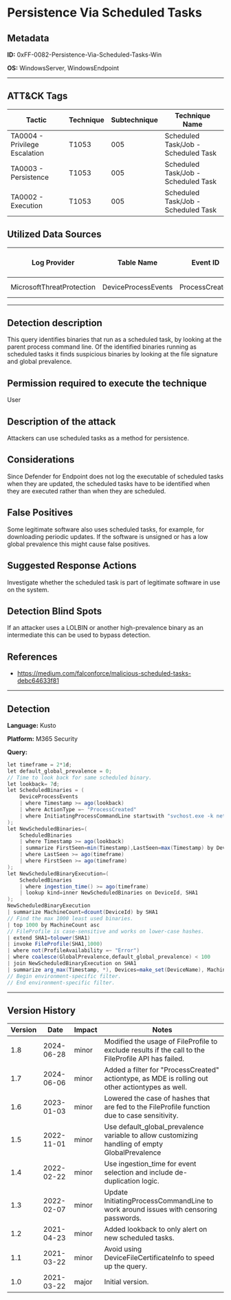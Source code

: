 # Persistence Via Scheduled Tasks

## Metadata
**ID:** 0xFF-0082-Persistence-Via-Scheduled-Tasks-Win

**OS:** WindowsServer, WindowsEndpoint

---

## ATT&CK Tags

| Tactic | Technique | Subtechnique | Technique Name |
|---|---|---| --- |
| TA0004 - Privilege Escalation | T1053 | 005 | Scheduled Task/Job - Scheduled Task|
| TA0003 - Persistence | T1053 | 005 | Scheduled Task/Job - Scheduled Task|
| TA0002 - Execution | T1053 | 005 | Scheduled Task/Job - Scheduled Task|

## Utilized Data Sources

| Log Provider | Table Name | Event ID | Event Name | ATT&CK Data Source | ATT&CK Data Component|
|---------|---------|---------|----------|---------|---------|
|MicrosoftThreatProtection|DeviceProcessEvents|ProcessCreated||Command|Command Execution|
---

## Detection description
This query identifies binaries that run as a scheduled task, by looking at the parent process command line. Of the identified binaries running as scheduled tasks it finds suspicious binaries by looking at the file signature and global prevalence.



## Permission required to execute the technique
User


## Description of the attack
Attackers can use scheduled tasks as a method for persistence.


## Considerations
Since Defender for Endpoint does not log the executable of scheduled tasks when they are updated,
the scheduled tasks have to be identified when they are executed rather than when they are scheduled.


## False Positives
Some legitimate software also uses scheduled tasks, for example, for downloading periodic updates. If the software is unsigned or has a low global prevalence this might cause false positives.


## Suggested Response Actions
Investigate whether the scheduled task is part of legitimate software in use on the system.


## Detection Blind Spots
If an attacker uses a LOLBIN or another high-prevalence binary as an intermediate this can be used to bypass detection.


## References
* https://medium.com/falconforce/malicious-scheduled-tasks-debc64633f81

---
## Detection

**Language:** Kusto

**Platform:** M365 Security

**Query:**
```C#
let timeframe = 2*1d;
let default_global_prevalence = 0;
// Time to look back for same scheduled binary.
let lookback= 7d;
let ScheduledBinaries = (
    DeviceProcessEvents
    | where Timestamp >= ago(lookback)
    | where ActionType =~ "ProcessCreated"
    | where InitiatingProcessCommandLine startswith "svchost.exe -k netsvcs -p" and InitiatingProcessCommandLine contains "Schedule" // First argument after -p is censored with ** so can't look for the actual command line
);
let NewScheduledBinaries=(
    ScheduledBinaries
    | where Timestamp >= ago(lookback)
    | summarize FirstSeen=min(Timestamp),LastSeen=max(Timestamp) by DeviceId, SHA1
    | where LastSeen >= ago(timeframe)
    | where FirstSeen >= ago(timeframe)
);
let NewScheduledBinaryExecution=(
    ScheduledBinaries
    | where ingestion_time() >= ago(timeframe)
    | lookup kind=inner NewScheduledBinaries on DeviceId, SHA1
);
NewScheduledBinaryExecution
| summarize MachineCount=dcount(DeviceId) by SHA1
// Find the max 1000 least used binaries.
| top 1000 by MachineCount asc
// FileProfile is case-sensitive and works on lower-case hashes.
| extend SHA1=tolower(SHA1)
| invoke FileProfile(SHA1,1000)
| where not(ProfileAvailability =~ "Error")
| where coalesce(GlobalPrevalence,default_global_prevalence) < 100
| join NewScheduledBinaryExecution on SHA1
| summarize arg_max(Timestamp, *), Devices=make_set(DeviceName), MachineCount=dcount(DeviceName) by SHA1 // Gives the last execution with all details per SHA1.
// Begin environment-specific filter.
// End environment-specific filter.
```

---

## Version History
| Version | Date | Impact | Notes |
|---------|------|--------|------|
| 1.8  | 2024-06-28| minor | Modified the usage of FileProfile to exclude results if the call to the FileProfile API has failed. |
| 1.7  | 2024-06-06| minor | Added a filter for "ProcessCreated" actiontype, as MDE is rolling out other actiontypes as well. |
| 1.6  | 2023-01-03| minor | Lowered the case of hashes that are fed to the FileProfile function due to case sensitivity. |
| 1.5  | 2022-11-01| minor | Use default_global_prevalence variable to allow customizing handling of empty GlobalPrevalence |
| 1.4  | 2022-02-22| minor | Use ingestion_time for event selection and include de-duplication logic. |
| 1.3  | 2022-02-07| minor | Update InitiatingProcessCommandLine to work around issues with censoring passwords. |
| 1.2  | 2021-04-23| minor | Added lookback to only alert on new scheduled tasks. |
| 1.1  | 2021-03-22| minor | Avoid using DeviceFileCertificateInfo to speed up the query. |
| 1.0  | 2021-03-22| major | Initial version. |